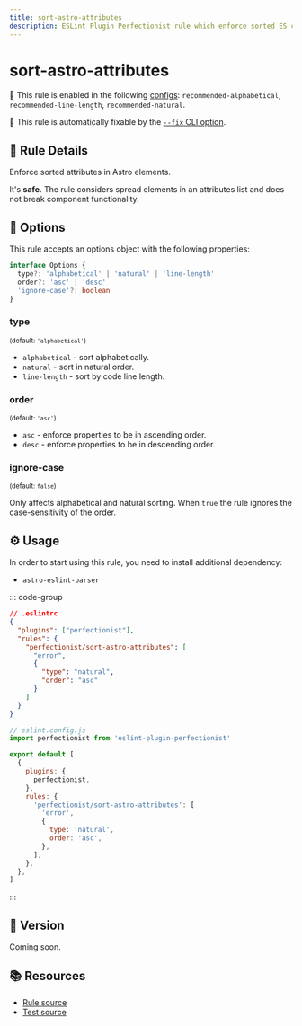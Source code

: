 ```yaml
---
title: sort-astro-attributes
description: ESLint Plugin Perfectionist rule which enforce sorted ES class members
---
```


# sort-astro-attributes

💼 This rule is enabled in the following [configs](/configs/): `recommended-alphabetical`, `recommended-line-length`, `recommended-natural`.

🔧 This rule is automatically fixable by the [`--fix` CLI option](https://eslint.org/docs/latest/user-guide/command-line-interface#--fix).

<!-- end auto-generated rule header -->

## 📖 Rule Details

Enforce sorted attributes in Astro elements.

It's **safe**. The rule considers spread elements in an attributes list and does not break component functionality.

## 🔧 Options

This rule accepts an options object with the following properties:

```ts
interface Options {
  type?: 'alphabetical' | 'natural' | 'line-length'
  order?: 'asc' | 'desc'
  'ignore-case'?: boolean
}
```

### type

<sub>(default: `'alphabetical'`)</sub>

- `alphabetical` - sort alphabetically.
- `natural` - sort in natural order.
- `line-length` - sort by code line length.

### order

<sub>(default: `'asc'`)</sub>

- `asc` - enforce properties to be in ascending order.
- `desc` - enforce properties to be in descending order.

### ignore-case

<sub>(default: `false`)</sub>

Only affects alphabetical and natural sorting. When `true` the rule ignores the case-sensitivity of the order.

## ⚙️ Usage

In order to start using this rule, you need to install additional dependency:

- `astro-eslint-parser`

::: code-group

```json [Legacy Config]
// .eslintrc
{
  "plugins": ["perfectionist"],
  "rules": {
    "perfectionist/sort-astro-attributes": [
      "error",
      {
        "type": "natural",
        "order": "asc"
      }
    ]
  }
}
```

```js [Flat Config]
// eslint.config.js
import perfectionist from 'eslint-plugin-perfectionist'

export default [
  {
    plugins: {
      perfectionist,
    },
    rules: {
      'perfectionist/sort-astro-attributes': [
        'error',
        {
          type: 'natural',
          order: 'asc',
        },
      ],
    },
  },
]
```

:::

## 🚀 Version

Coming soon.

## 📚 Resources

- [Rule source](https://github.com/azat-io/eslint-plugin-perfectionist/blob/main/rules/sort-astro-attributes.ts)
- [Test source](https://github.com/azat-io/eslint-plugin-perfectionist/blob/main/test/sort-astro-attributes.test.ts)
